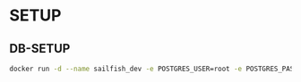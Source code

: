 # SETUP
## DB-SETUP
```bash
docker run -d --name sailfish_dev -e POSTGRES_USER=root -e POSTGRES_PASSWORD=root -e POSTGRES_DB=sailfish_dev -p 5432:5432 postgres:13
```

